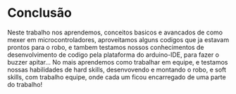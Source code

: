 # Conclusão

Neste trabalho nos aprendemos, conceitos basicos e avancados de como mexer em microcontroladores, aproveitamos alguns codigos que ja estavam prontos para o robo, e tambem testamos nossos conhecimentos de desenvolvimento de codigo pela plataforma do arduino-IDE, para fazer o buzzer apitar...
No mais aprendemos como trabalhar em equipe, e testamos nossas habilidades de hard skills, desenvovendo e montando o robo, e soft skills, com trabalho equipe, onde cada um ficou encarregado de uma parte do trabalho!
